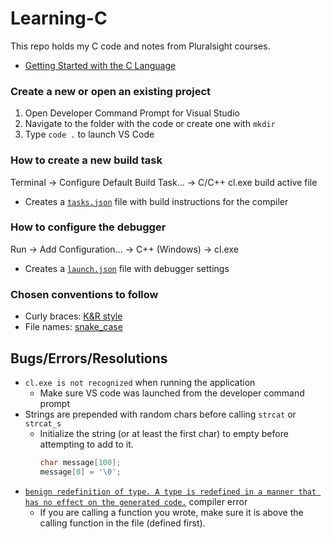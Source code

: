 # Learning-C
This repo holds my C code and notes from Pluralsight courses.
- [Getting Started with the C Language](https://app.pluralsight.com/library/courses/getting-started-c-language/table-of-contents)

### Create a new or open an existing project
1. Open Developer Command Prompt for Visual Studio
2. Navigate to the folder with the code or create one with `mkdir`
3. Type `code .` to launch VS Code

### How to create a new build task
Terminal -> Configure Default Build Task... -> C/C++ cl.exe build active file
  - Creates a [`tasks.json`](https://code.visualstudio.com/docs/cpp/config-msvc#_build-helloworldcpp) file with build instructions for the compiler
  
### How to configure the debugger
Run -> Add Configuration... -> C++ (Windows) -> cl.exe
  - Creates a [`launch.json`](https://code.visualstudio.com/docs/cpp/launch-json-reference) file with debugger settings

### Chosen conventions to follow
- Curly braces: [K&R style](https://en.wikipedia.org/wiki/Indentation_style#K&R_style)
- File names: [snake_case](https://en.wikipedia.org/wiki/Snake_case)


## Bugs/Errors/Resolutions
- `cl.exe is not recognized` when running the application
  - Make sure VS code was launched from the developer command prompt
- Strings are prepended with random chars before calling `strcat` or `strcat_s`
  - Initialize the string (or at least the first char) to empty before attempting to add to it.
    ```c
    char message[100];
    message[0] = '\0';
    ```
- [`benign redefinition of type. A type is redefined in a manner that has no effect on the generated code.`](https://docs.microsoft.com/en-us/cpp/error-messages/compiler-warnings/compiler-warning-level-1-c4142?view=msvc-160) compiler error
  - If you are calling a function you wrote, make sure it is above the calling function in the file (defined first).
